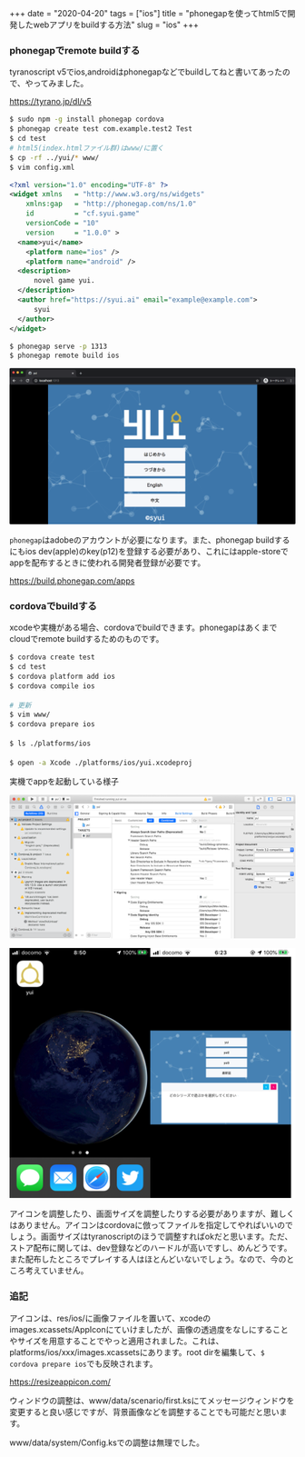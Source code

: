 +++
date = "2020-04-20"
tags = ["ios"]
title = "phonegapを使ってhtml5で開発したwebアプリをbuildする方法"
slug = "ios"
+++

### phonegapでremote buildする

tyranoscript v5でios,androidはphonegapなどでbuildしてねと書いてあったので、やってみました。

https://tyrano.jp/dl/v5

```sh
$ sudo npm -g install phonegap cordova
$ phonegap create test com.example.test2 Test
$ cd test
# html5(index.htmlファイル群)はwww/に置く
$ cp -rf ../yui/* www/
$ vim config.xml
```

```xml:config.xml
<?xml version="1.0" encoding="UTF-8" ?>
<widget xmlns   = "http://www.w3.org/ns/widgets"
    xmlns:gap   = "http://phonegap.com/ns/1.0"
    id          = "cf.syui.game"
    versionCode = "10"
    version     = "1.0.0" >
  <name>yui</name>
	<platform name="ios" />
	<platform name="android" />
  <description>
      novel game yui.
  </description>
  <author href="https://syui.ai" email="example@example.com">
      syui
  </author>
</widget>
```

```sh
$ phonegap serve -p 1313
$ phonegap remote build ios
```

![](https://github.com/syui/mstdn.page/raw/master/img/mastodon/media_attachments/files/000/000/002/small/0c0180e07bd8937c.png)

`phonegap`はadobeのアカウントが必要になります。また、phonegap buildするにもios dev(apple)のkey(p12)を登録する必要があり、これにはapple-storeでappを配布するときに使われる開発者登録が必要です。

https://build.phonegap.com/apps

### cordovaでbuildする

xcodeや実機がある場合、cordovaでbuildできます。phonegapはあくまでcloudでremote buildするためのものです。

```sh
$ cordova create test
$ cd test
$ cordova platform add ios
$ cordova compile ios

# 更新
$ vim www/
$ cordova prepare ios

$ ls ./platforms/ios

$ open -a Xcode ./platforms/ios/yui.xcodeproj
```

実機でappを起動している様子

![](https://github.com/syui/mstdn.page/raw/master/img/mastodon/media_attachments/files/000/000/004/small/e78eaaff5970b71e.png)

![](https://github.com/syui/mstdn.page/raw/master/img/mastodon/media_attachments/files/000/000/005/small/93344400c1fa81bf.png)

アイコンを調整したり、画面サイズを調整したりする必要がありますが、難しくはありません。アイコンはcordovaに倣ってファイルを指定してやればいいのでしょう。画面サイズはtyranoscriptのほうで調整すればokだと思います。ただ、ストア配布に関しては、dev登録などのハードルが高いですし、めんどうです。また配布したところでプレイする人はほとんどいないでしょう。なので、今のところ考えていません。

### 追記 

アイコンは、res/ios/に画像ファイルを置いて、xcodeのimages.xcassets/AppIconにていけましたが、画像の透過度をなしにすることやサイズを用意することでやっと適用されました。これは、platforms/ios/xxx/images.xcassetsにあります。root dirを編集して、`$ cordova prepare ios`でも反映されます。

https://resizeappicon.com/

ウィンドウの調整は、www/data/scenario/first.ksにてメッセージウィンドウを変更すると良い感じですが、背景画像などを調整することでも可能だと思います。

www/data/system/Config.ksでの調整は無理でした。

